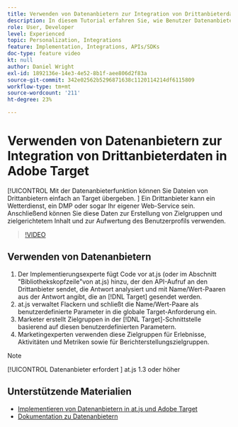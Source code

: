 ```yaml
---
title: Verwenden von Datenanbietern zur Integration von Drittanbieterdaten
description: In diesem Tutorial erfahren Sie, wie Benutzer Datenanbietern vorgestellt werden. Erfahren Sie, wie Sie mit der Datenanbieter-Funktion Daten von Drittanbietern einfach an Adobe Target weitergeben können.
role: User, Developer
level: Experienced
topic: Personalization, Integrations
feature: Implementation, Integrations, APIs/SDKs
doc-type: feature video
kt: null
author: Daniel Wright
exl-id: 1892136e-14e3-4e52-8b1f-aee806d2f83a
source-git-commit: 342e02562b5296871638c1120114214df6115809
workflow-type: tm+mt
source-wordcount: '211'
ht-degree: 23%

---
```


# Verwenden von Datenanbietern zur Integration von Drittanbieterdaten in Adobe Target

[!UICONTROL Mit der Datenanbieterfunktion können Sie Dateien von Drittanbietern einfach an Target übergeben.  ]  Ein Drittanbieter kann ein Wetterdienst, ein DMP oder sogar Ihr eigener Web-Service sein. Anschließend können Sie diese Daten zur Erstellung von Zielgruppen und zielgerichtetem Inhalt und zur Aufwertung des Benutzerprofils verwenden.

>[!VIDEO](https://video.tv.adobe.com/v/22349/?quality=12)

## Verwenden von Datenanbietern

1. Der Implementierungsexperte fügt Code vor at.js (oder im Abschnitt &quot;Bibliothekskopfzeile&quot;von at.js) hinzu, der den API-Aufruf an den Drittanbieter sendet, die Antwort analysiert und mit Name/Wert-Paaren aus der Antwort angibt, die an [!DNL Target] gesendet werden.
1. at.js verwaltet Flackern und schließt die Name/Wert-Paare als benutzerdefinierte Parameter in die globale Target-Anforderung ein.
1. Marketer erstellt Zielgruppen in der [!DNL Target]-Schnittstelle basierend auf diesen benutzerdefinierten Parametern.
1. Marketingexperten verwenden diese Zielgruppen für Erlebnisse, Aktivitäten und Metriken sowie für Berichterstellungszielgruppen.

>[!NOTE]
>
>[!UICONTROL Datenanbieter erfordert ] at.js 1.3 oder höher

## Unterstützende Materialien

* [Implementieren von Datenanbietern in at.js und Adobe Target](implement-data-providers-to-integrate-third-party-data.md)
* [Dokumentation zu Datenanbietern](https://experienceleague.adobe.com/docs/target/using/implement-target/client-side/at-js-implementation/functions-overview/targetgobalsettings.html?lang=en#data-providers)
